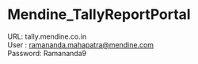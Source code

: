 # Mendine_TallyReportPortal

URL:    tally.mendine.co.in <br>
User : ramananda.mahapatra@mendine.com <br>
Password: Ramananda9<br>
